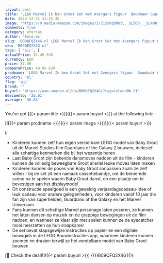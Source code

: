 ```yaml
---
layout: post
title: 'LEGO Marvel Ik ben Groot Set met Avengers figuur  Bouwbaar Guardians of the Galaxy 2 Speelgoed voor Kinderen  Origineel Kerstcadeau voor Jongens  Meisjes  Tieners en Avengers fans vanaf 10 Jaar 76217'
date: 2024-12-21 13:24:35
image: 'https://m.media-amazon.com/images/I/51xXRqONKtL._SL500_._SL400_.jpg'
comments: true
category: ofertas
author: 'tole.es'
slug: 'B09QFQ2X4G-nl LEGO Marvel Ik ben Groot Set met Avengers figuur Bouwbaar...'
sku: 'B09QFQ2X4G-nl'
tags: [ '🇳🇱', ]
actualPrice: 37.49 EUR
currency: EUR
price: 37.49
comparePrice: 49.99 EUR
prodname: 'LEGO Marvel Ik ben Groot Set met Avengers figuur  Bouwbaar Guardians of the Galaxy 2 Speelgoed voor Kinderen  Origineel Kerstcadeau voor Jongens  Meisjes  Tieners en Avengers fans vanaf 10 Jaar 76217'
country: 'nl'
flag: '🇳🇱'
brand: ''
buyurl: 'https://www.amazon.nl/dp/B09QFQ2X4G/?tag=tolees0b-21'
descuento: '25.01'
average: '36.84'
---
```


You've got [{{< param title >}}]({{< param buyurl >}}) at the following link:

[![{{< param prodname >}}]({{< param image >}})]({{< param buyurl >}})

ℹ️:

- Kinderen kunnen zelf hun eigen verstelbare LEGO model van Baby Groot uit de Marvel Studios film Guardians of the Galaxy 2 bouwen, inclusief alle schattige kenmerken die bij het wezentje horen
- Laat Baby Groot zijn bekende dansmoves nadoen uit de film - kinderen kunnen de volledig beweegbare Groot allerlei leuke moves laten maken
- Kinderen kunnen de poses van Baby Groot aanpassen zoals ze zelf willen - bij de set zit een namaak cassettebandje, om de beroemde scène na te spelen waarin Baby Groot danst, en een plaatje om te bevestigen aan het displaymodel
- Dit constructie speelgoed is een geweldig verjaardagscadeau-idee of leuk cadeau voor andere gelegenheden, voor kinderen vanaf 10 jaar die fan zijn van superhelden, Guardians of the Galaxy en het Marvel Universum
- Fans kunnen dit schattige Marvel personage laten poseren, ze kunnen het laten dansen op muziek en de grappige bewegingen uit de film nadoen, en wanneer ze klaar zijn met spelen kunnen ze de eyecatcher mooi neerzetten op hun slaapkamer
- De set bevat stapsgewijze instructies op papier en een digitale bouwgids in de LEGO Bouwinstructies app, waarmee kinderen kunnen zoomen en draaien terwijl ze het verstelbare model van Baby Groot bouwen

[🛒 Check the deal!!]({{< param buyurl >}})
{{<world>}}B09QFQ2X4G{{</world>}}
